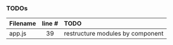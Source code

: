 ### TODOs
| Filename | line # | TODO
|:------|:------:|:------
| app.js | 39 | restructure modules by component